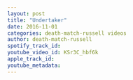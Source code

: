 ```yaml
---
layout: post
title: "Undertaker"
date: 2016-11-01
categories: death-match-russell videos
author: death-match-russell
spotify_track_id: 
youtube_video_id: KSr3C_hbf6k
apple_track_id: 
youtube_metadata: 
---
```

